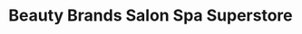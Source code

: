 ---
title: "Beauty Brands Salon Spa Superstore"
url: /omaha/beauty-brands-salon-spa-superstore/
shop: doityourself
---